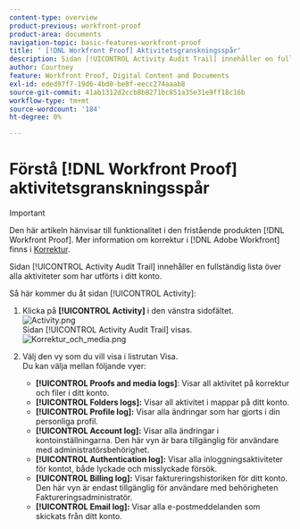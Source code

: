```yaml
---
content-type: overview
product-previous: workfront-proof
product-area: documents
navigation-topic: basic-features-workfront-proof
title: ' [!DNL Workfront Proof] Aktivitetsgranskningsspår'
description: Sidan [!UICONTROL Activity Audit Trail] innehåller en fullständig lista över alla aktiviteter som har utförts i ditt konto.
author: Courtney
feature: Workfront Proof, Digital Content and Documents
exl-id: eded97f7-19d6-4bd0-be8f-eecc274aaab8
source-git-commit: 41ab1312d2ccb8b8271bc851a35e31e9ff18c16b
workflow-type: tm+mt
source-wordcount: '184'
ht-degree: 0%

---
```


# Förstå [!DNL Workfront Proof] aktivitetsgranskningsspår

>[!IMPORTANT]
>
>Den här artikeln hänvisar till funktionalitet i den fristående produkten [!DNL Workfront Proof]. Mer information om korrektur i [!DNL Adobe Workfront] finns i [Korrektur](../../../review-and-approve-work/proofing/proofing.md).

Sidan [!UICONTROL Activity Audit Trail] innehåller en fullständig lista över alla aktiviteter som har utförts i ditt konto.

Så här kommer du åt sidan [!UICONTROL Activity]:

1. Klicka på **[!UICONTROL Activity]** i den vänstra sidofältet.\
   ![Activity.png](assets/activity-350x278.png)\
   Sidan [!UICONTROL Activity Audit Trail] visas.\
   ![Korrektur_och_media.png](assets/proof-and-media-350x119.png)

1. Välj den vy som du vill visa i listrutan Visa.\
   Du kan välja mellan följande vyer:

   * **[!UICONTROL Proofs and media logs]**: Visar all aktivitet på korrektur och filer i ditt konto.
   * **[!UICONTROL Folders logs]:** Visar all aktivitet i mappar på ditt konto.
   * **[!UICONTROL Profile log]:** Visar alla ändringar som har gjorts i din personliga profil.
   * **[!UICONTROL Account log]:** Visar alla ändringar i kontoinställningarna. Den här vyn är bara tillgänglig för användare med administratörsbehörighet.
   * **[!UICONTROL Authentication log]:** Visar alla inloggningsaktiviteter för kontot, både lyckade och misslyckade försök.
   * **[!UICONTROL Billing log]:** Visar faktureringshistoriken för ditt konto. Den här vyn är endast tillgänglig för användare med behörigheten Faktureringsadministratör.
   * **[!UICONTROL Email log]:** Visar alla e-postmeddelanden som skickats från ditt konto.
